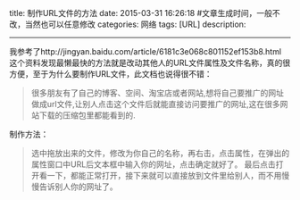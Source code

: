 title: 制作URL文件的方法
date: 2015-03-31 16:26:18 #文章生成时间，一般不改，当然也可以任意修改
categories:  网络
tags: [URL] 
description: 

---
我参考了http://jingyan.baidu.com/article/6181c3e068c801152ef153b8.html   这个资料发现最懒最快的方法就是改动其他人的URL文件属性及文件名称，真的很方便，至于为什么要制作URL文件，此文档也说得很不错：

>很多朋友有了自己的博客、空间、淘宝店或者网站,想将自己要推广的网址做成url文件,让别人点击这个文件后就能直接访问要推广的网址,这在很多网站下载的压缩包里都能看到的.

制作方法：
>选中拖放出来的文件，修改为你自己的名称，再右击，点击属性，在弹出的属性窗口中URL后文本框中输入你的网址，点击确定就好了。
最后点击打开看一下，都能正常打开，接下来就可以直接放到文件里给别人，而不用慢慢告诉别人你的网址了。
